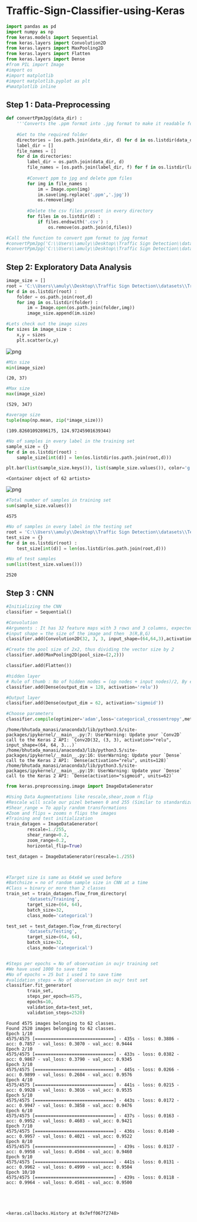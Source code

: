 # Traffic-Sign-Classifier-using-Keras



```python
import pandas as pd
import numpy as np
from keras.models import Sequential
from keras.layers import Convolution2D
from keras.layers import MaxPooling2D
from keras.layers import Flatten
from keras.layers import Dense
#from PIL import Image
#import os
#import matplotlib
#import matplotlib.pyplot as plt
#%matplotlib inline
```

## Step 1 : Data-Preprocessing


```python
def convertPpmJpg(data_dir) :
    '''Converts the .ppm format into .jpg format to make it readable for keras'''
    
    #Get to the required folder
    directories = [os.path.join(data_dir, d) for d in os.listdir(data_dir)] 
    label_dir = []
    file_names = []
    for d in directories:
        label_dir = os.path.join(data_dir, d)
        file_names = [os.path.join(label_dir, f) for f in os.listdir(label_dir) if f.endswith(".ppm")]
        
        #Convert ppm to jpg and delete ppm files
        for img in file_names :
            im = Image.open(img)
            im.save(img.replace('.ppm','.jpg'))
            os.remove(img)
            
        #Delete the csv files present in every directory    
        for files in os.listdir(d) :
            if files.endswith('.csv') :
                os.remove(os.path.join(d,files))
```


```python
#Call the function to convert ppm format to jpg format     
#convertPpmJpg('C:\\Users\\amuly\\Desktop\\Traffic Sign Detection\\datasets\\Training')                
#convertPpmJpg('C:\\Users\\amuly\\Desktop\\Traffic Sign Detection\\datasets\\Testing')
```

## Step 2: Exploratory Data Analysis


```python
image_size = []
root = 'C:\\Users\\amuly\\Desktop\\Traffic Sign Detection\\datasets\\Training'
for d in os.listdir(root) :
    folder = os.path.join(root,d)
    for img in os.listdir(folder) :
        im = Image.open(os.path.join(folder,img))
        image_size.append(im.size)
```


```python
#Lets check out the image sizes
for sizes in image_size :
    x,y = sizes
    plt.scatter(x,y)
```


![png](output_6_0.png)



```python
#Min size
min(image_size)
```




    (20, 37)




```python
#Max size
max(image_size)
```




    (529, 347)




```python
#average size
tuple(map(np.mean, zip(*image_size)))
```




    (109.82601092896175, 124.97245901639344)




```python
#No of samples in every label in the training set
sample_size = {}
for d in os.listdir(root) :
    sample_size[int(d)] = len(os.listdir(os.path.join(root,d)))

plt.bar(list(sample_size.keys()), list(sample_size.values()), color='g')
```




    <Container object of 62 artists>




![png](output_10_1.png)



```python
#Total number of samples in training set
sum(sample_size.values())
```




    4575




```python
#No of samples in every label in the testing set
root = 'C:\\Users\\amuly\\Desktop\\Traffic Sign Detection\\datasets\\Testing'
test_size = {}
for d in os.listdir(root) :
    test_size[int(d)] = len(os.listdir(os.path.join(root,d)))
```


```python
#No of test samples
sum(list(test_size.values()))
```




    2520



## Step 3 : CNN


```python
#Initializing the CNN
classifier = Sequential()

#Convolution
#Arguments : It has 32 feature maps with 3 rows and 3 columns, expected format
#input shape = the size of the image and then  3(R,B,G)
classifier.add(Convolution2D(32, 3, 3, input_shape=(64,64,3),activation = 'relu'))

#Create the pool size of 2x2, thus dividing the vector size by 2 
classifier.add(MaxPooling2D(pool_size=(2,2)))

classifier.add(Flatten())

#hidden layer
# Rule of thumb : No of hidden nodes = (op nodes + input nodes)/2, By experimenting = 128
classifier.add(Dense(output_dim = 128, activation='relu'))

#Output layer
classifier.add(Dense(output_dim = 62, activation='sigmoid'))

#Choose parameters
classifier.compile(optimizer='adam',loss='categorical_crossentropy',metrics=['accuracy'])
```

    /home/bhutada_manasi/anaconda3/lib/python3.5/site-packages/ipykernel/__main__.py:7: UserWarning: Update your `Conv2D` call to the Keras 2 API: `Conv2D(32, (3, 3), activation="relu", input_shape=(64, 64, 3...)`
    /home/bhutada_manasi/anaconda3/lib/python3.5/site-packages/ipykernel/__main__.py:16: UserWarning: Update your `Dense` call to the Keras 2 API: `Dense(activation="relu", units=128)`
    /home/bhutada_manasi/anaconda3/lib/python3.5/site-packages/ipykernel/__main__.py:19: UserWarning: Update your `Dense` call to the Keras 2 API: `Dense(activation="sigmoid", units=62)`



```python
from keras.preprocessing.image import ImageDataGenerator

#Using Data Augmentations like rescale,shear,zoom n flip
#Rescale will scale our pizel between 0 and 255 (Similar to standardization)
#Shear_range = To apply random transformations
#Zoom and flips = zooms n flips the images
#Training and test initialization
train_datagen = ImageDataGenerator(
        rescale=1./255,
        shear_range=0.2,
        zoom_range=0.2,
        horizontal_flip=True)

test_datagen = ImageDataGenerator(rescale=1./255)



#Target size is same as 64x64 we used before
#Batchsize = no of random sample size in CNN at a time
#Class = binary or more than 2 classes
train_set = train_datagen.flow_from_directory(
        'datasets/Training',
        target_size=(64, 64),
        batch_size=32,
        class_mode='categorical')

test_set = test_datagen.flow_from_directory(
        'datasets/Testing',
        target_size=(64, 64),
        batch_size=32,
        class_mode='categorical')


#Steps per epochs = No of observation in oujr training set
#We have used 1000 to save time
#No of epochs = 25 but i used 1 to save time
#validation_steps = No of observation in oujr test set
classifier.fit_generator(
        train_set,
        steps_per_epoch=4575,
        epochs=10,
        validation_data=test_set,
        validation_steps=2520)
```

    Found 4575 images belonging to 62 classes.
    Found 2520 images belonging to 62 classes.
    Epoch 1/10
    4575/4575 [==============================] - 435s - loss: 0.3886 - acc: 0.7857 - val_loss: 0.3070 - val_acc: 0.9444
    Epoch 2/10
    4575/4575 [==============================] - 433s - loss: 0.0382 - acc: 0.9867 - val_loss: 0.3790 - val_acc: 0.9345
    Epoch 3/10
    4575/4575 [==============================] - 445s - loss: 0.0266 - acc: 0.9899 - val_loss: 0.2684 - val_acc: 0.9576
    Epoch 4/10
    4575/4575 [==============================] - 441s - loss: 0.0215 - acc: 0.9928 - val_loss: 0.3016 - val_acc: 0.9535
    Epoch 5/10
    4575/4575 [==============================] - 443s - loss: 0.0172 - acc: 0.9947 - val_loss: 0.3858 - val_acc: 0.9476
    Epoch 6/10
    4575/4575 [==============================] - 437s - loss: 0.0163 - acc: 0.9952 - val_loss: 0.4603 - val_acc: 0.9421
    Epoch 7/10
    4575/4575 [==============================] - 436s - loss: 0.0140 - acc: 0.9957 - val_loss: 0.4021 - val_acc: 0.9522
    Epoch 8/10
    4575/4575 [==============================] - 439s - loss: 0.0137 - acc: 0.9958 - val_loss: 0.4504 - val_acc: 0.9460
    Epoch 9/10
    4575/4575 [==============================] - 441s - loss: 0.0131 - acc: 0.9962 - val_loss: 0.4999 - val_acc: 0.9504
    Epoch 10/10
    4575/4575 [==============================] - 439s - loss: 0.0118 - acc: 0.9964 - val_loss: 0.4501 - val_acc: 0.9500





    <keras.callbacks.History at 0x7eff067f2748>




```python

```


